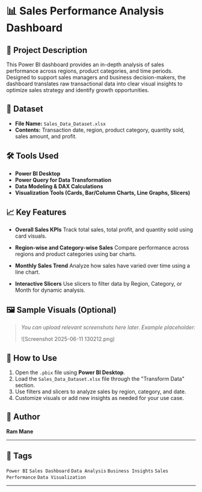 # 📊 Sales Performance Analysis Dashboard

## 🧾 Project Description

This Power BI dashboard provides an in-depth analysis of sales performance across regions, product categories, and time periods. Designed to support sales managers and business decision-makers, the dashboard translates raw transactional data into clear visual insights to optimize sales strategy and identify growth opportunities.

## 📁 Dataset

* **File Name:** `Sales_Data_Dataset.xlsx`
* **Contents:** Transaction date, region, product category, quantity sold, sales amount, and profit.

## 🛠 Tools Used

* **Power BI Desktop**
* **Power Query for Data Transformation**
* **Data Modeling & DAX Calculations**
* **Visualization Tools (Cards, Bar/Column Charts, Line Graphs, Slicers)**

## 📈 Key Features

* **Overall Sales KPIs**
  Track total sales, total profit, and quantity sold using card visuals.

* **Region-wise and Category-wise Sales**
  Compare performance across regions and product categories using bar charts.

* **Monthly Sales Trend**
  Analyze how sales have varied over time using a line chart.

* **Interactive Slicers**
  Use slicers to filter data by Region, Category, or Month for dynamic analysis.

## 🖼 Sample Visuals (Optional)

> *You can upload relevant screenshots here later. Example placeholder:*
>
> ![Screenshot 2025-06-11 130212.png)

## 📌 How to Use

1. Open the `.pbix` file using **Power BI Desktop**.
2. Load the `Sales_Data_Dataset.xlsx` file through the "Transform Data" section.
3. Use filters and slicers to analyze sales by region, category, and date.
4. Customize visuals or add new insights as needed for your use case.

## 👤 Author

**Ram Mane**

---

## 🔖 Tags

`Power BI` `Sales Dashboard` `Data Analysis` `Business Insights` `Sales Performance` `Data Visualization`

---

